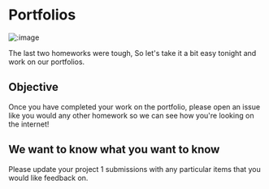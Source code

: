 # Portfolios

![:image](https://media.giphy.com/media/23ffbJcglhuGk/giphy.gif)

The last two homeworks were tough, So let's take it a bit easy tonight and work on our portfolios. 

## Objective

Once you have completed your work on the portfolio, please open an issue like you would any other homework so we can see how you're looking on the internet!

## We want to know what you want to know

Please update your project 1 submissions with any particular items that you would like feedback on. 


